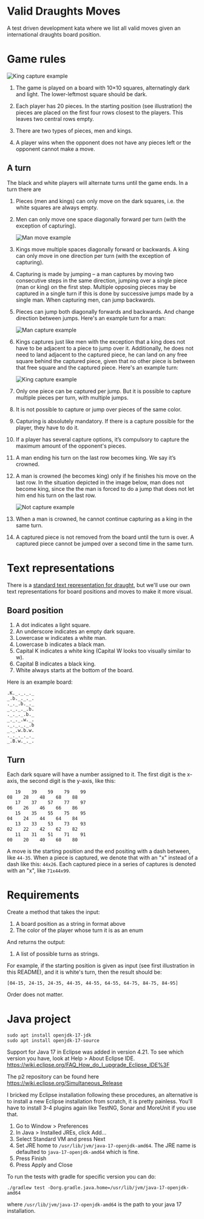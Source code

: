 # Valid Draughts Moves

A test driven development kata where we list all valid moves given an
international draughts board position.

# Game rules

![King capture example](images/starting-position.svg "King capture example")

1. The game is played on a board with 10×10 squares, alternatingly dark and
   light. The lower-leftmost square should be dark.

2. Each player has 20 pieces. In the starting position (see illustration) the
   pieces are placed on the first four rows closest to the players. This leaves
   two central rows empty.

3. There are two types of pieces, men and kings.

4. A player wins when the opponent does not have any pieces left or the opponent
   cannot make a move.

## A turn

The black and white players will alternate turns until the game ends. In a turn
there are 

1. Pieces (men and kings) can only move on the dark squares, i.e. the white
   squares are always empty.

2. Men can only move one space diagonally forward per turn (with the exception
   of capturing).

   ![Man move example](images/man-move.svg "Man move example")

3. Kings move multiple spaces diagonally forward or backwards. A king can only
   move in one direction per turn (with the exception of capturing).

4. Capturing is made by jumping – a man captures by moving two consecutive steps
   in the same direction, jumping over a single piece (man or king) on the first
   step. Multiple opposing pieces may be captured in a single turn if this is
   done by successive jumps made by a single man. When capturing men, can jump
   backwards.

5. Pieces can jump both diagonally forwards and backwards. And change direction
   between jumps. Here's an example turn for a man:

   ![Man capture example](images/man-capture.svg "Man capture example")

6. Kings captures just like men with the exception that a king does not have to
   be adjacent to a piece to jump over it. Additionally, he does not need to
   land adjacent to the captured piece, he can land on any free square behind
   the captured piece, given that no other piece is between that free square and
   the captured piece. Here's an example turn:

   ![King capture example](images/king-capture.svg "King capture example")

7. Only one piece can be captured per jump. But it is possible to capture
   multiple pieces per turn, with multiple jumps.

8. It is not possible to capture or jump over pieces of the same color.

9. Capturing is absolutely mandatory. If there is a capture possible for the
   player, they have to do it.

10. If a player has several capture options, it’s compulsory to capture the
   maximum amount of the opponent's pieces.

11. A man ending his turn on the last row becomes king. We say it’s crowned.

12. A man is crowned (he becomes king) only if he finishes his move on the last
   row. In the situation depicted in the image below, man does not become king,
   since the the man is forced to do a jump that does not let him end his turn
   on the last row.

      ![Not capture example](images/not-crowned.svg "Not capture example")

13. When a man is crowned, he cannot continue capturing as a king in the same
    turn.

14. A captured piece is not removed from the board until the turn is over. A
    captured piece cannot be jumped over a second time in the same turn.

# Text representations

There is a [standard text representation for
draught](https://en.wikipedia.org/wiki/Portable_Draughts_Notation), but we'll
use our own text representations for board positions and moves to make it more
visual.

## Board position

1. A dot indicates a light square.
2. An underscore indicates an empty dark square.
3. Lowercase w indicates a white man.
4. Lowercase b indicates a black man.
5. Capital K indicates a white king (Capital W looks too visually similar to w).
6. Capital B indicates a black king.
7. White always starts at the bottom of the board.

Here is an example board:
```
.K._._._._
_.b._._._.
._._.b._._
_._._._.b.
._._._.b._
_._._.w._.
._._._._.b
_._.w.b.w.
._._._._._
_.B.w._._.
```

## Turn

Each dark square will have a number assigned to it. The first digit is the
x-axis, the second digit is the y-axis, like this:
```
   19    39    59    79    99
08    28    48    68    88   
   17    37    57    77    97
06    26    46    66    86   
   15    35    55    75    95
04    24    44    64    84   
   13    33    53    73    93
02    22    42    62    82   
   11    31    51    71    91
00    20    40    60    80   
```

A move is the starting position and the end positing with a dash between, like
`44-35`. When a piece is captured, we denote that with an "x" instead of a dash
like this: `44x26`. Each captured piece in a series of captures is denoted with
an "x", like `71x44x99`.

# Requirements

Create a method that takes the input:

1. A board position as a string in format above
2. The color of the player whose turn it is as an enum

And returns the output:

1. A list of possible turns as strings.

For example, if the starting position is given as input (see first illustration
in this README), and it is white's turn, then the result should be:

```
[04-15, 24-15, 24-35, 44-35, 44-55, 64-55, 64-75, 84-75, 84-95]
```
Order does not matter.

# Java project

```
sudo apt install openjdk-17-jdk
sudo apt install openjdk-17-source
```

Support for Java 17 in Eclipse was added in version 4.21. To see which version
you have, look at Help > About Eclipse IDE.
https://wiki.eclipse.org/FAQ_How_do_I_upgrade_Eclipse_IDE%3F

The p2 repository can be found here
https://wiki.eclipse.org/Simultaneous_Release

I bricked my Eclipse installation following these procedures, an alternative is
to install a new Eclipse installation from scratch, it is pretty painless.
You'll have to install 3-4 plugins again like TestNG, Sonar and MoreUnit if you
use that.

1. Go to Window > Preferences
2. In Java > Installed JREs, click Add...
3. Select Standard VM and press Next
4. Set JRE home to `/usr/lib/jvm/java-17-openjdk-amd64`. The JRE name is
   defaulted to `java-17-openjdk-amd64` which is fine.
5. Press Finish
6. Press Apply and Close

To run the tests with gradle for specific version you can do:

```
./gradlew test -Dorg.gradle.java.home=/usr/lib/jvm/java-17-openjdk-amd64
```

where `/usr/lib/jvm/java-17-openjdk-amd64` is the path to your java 17
installation.